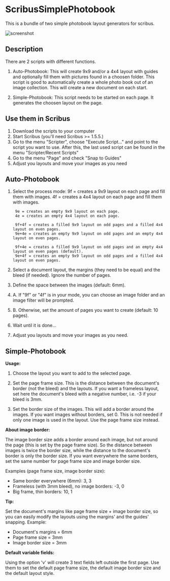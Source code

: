 # ScribusSimplePhotobook
This is a bundle of two simple photobook layout generators for scribus.


![screenshot](https://raw.githubusercontent.com/sonejostudios/ScribusSimplePhotobook/master/simple_photobook.png "Layout Example")


## Description
There are 2 scripts with different functions.

1. Auto-Photobook: This will create 9x9 and/or a 4x4 layout with guides and optionally fill them with pictures found in a choosen folder. This script is good to automatically create a whole photo book out of an image collection. This will create a new document on each start.

2. Simple-Photobook: This script needs to be started on each page. It generates the choosen layout on the page.



## Use them in Scribus
1. Download the scripts to your computer
2. Start Scribus (you'll need Scribus >= 1.5.5.) 
3. Go to the menu "Scripter", choose "Execute Script..." and point to the script you want to use.
After this, the last used script can be found in the menu "Scripter/Recent Scripts"
4. Go to the menu "Page" and check "Snap to Guides"
5. Adjust you layouts and move your images as you need



## Auto-Photobook
1. Select the process mode:
        9f = creates a 9x9 layout on each page and fill them with images.
        4f = creates a 4x4 layout on each page and fill them with images.

        9e = creates an empty 9x9 layout on each page.
        4e = creates an empty 4x4 layout on each page.

        9f+4f = creates a filled 9x9 layout on odd pages and a filled 4x4 layout on even pages.
        9e+4e = creates an empty 9x9 layout on odd pages and an empty 4x4 layout on even pages.

        9f+4e = creates a filled 9x9 layout on odd pages and an empty 4x4 layout on even pages (default).
        9e+4f = creates an empty 9x9 layout on odd pages and a filled 4x4 layout on even pages.

2. Select a document layout, the margins (they need to be equal) and the bleed (if needed). Ignore the number of pages.

3. Define the space between the images (default: 6mm).

4. A. If "9f" or "4f" is in your mode, you can choose an image folder and an image filter will be prompted.
4. B. Otherwise, set the amount of pages you want to create (default: 10 pages).

5. Wait until it is done...

6. Adjust you layouts and move your images as you need.



## Simple-Photobook

__Usage:__
1. Choose the layout you want to add to the selected page.

2. Set the page frame size.
    This is the distance between the document's border (not the bleed)
    and the layouts.
    If you want a frameless layout, set here the document's bleed
    with a negative number, i.e. -3 if your bleed is 3mm.

3. Set the border size of the images.
    This will add a border around the images.
    If you want images without borders, set 0.
    This is not needed if only one image is used in the layout.
    Use the page frame size instead.


__About image border:__

The image border size adds a border around each image, 
but not around the page (this is set by the page frame size).
So the distance between images is twice the border size,
while the distance to the document's border is only the border size.
If you want everywhere the same borders, set the same number for page frame size and image border size.

Examples (page frame size, image border size):
* Same border everywhere (6mm): 3, 3
* Frameless (with 3mm bleed), no image borders: -3, 0
* Big frame, thin borders: 10, 1


__Tip:__

Set the document's margins like page frame size + image border size,
so you can easily modify the layouts using the margins' and the guides' snapping.
Example: 
* Document's margins = 6mm
* Page frame size = 3mm
* Image border size = 3mm


__Default variable fields:__

Using the option 'v' will create 3 text fields left outside the first page.
Use them to set the default page frame size, the default image border size
and the default layout style.



